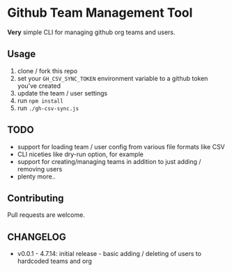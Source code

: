 # Github Team Management Tool

**Very** simple CLI for managing github org teams and users.

## Usage

1. clone / fork this repo
2. set your `GH_CSV_SYNC_TOKEN` environment variable to a github token you've created
3. update the team / user settings 
4. run `npm install`
5. run `./gh-csv-sync.js`

## TODO

- support for loading team / user config from various file formats like CSV
- CLI niceties like dry-run option, for example
- support for creating/managing teams in addition to just adding / removing users
- plenty more..

## Contributing

Pull requests are welcome.

## CHANGELOG

- v0.0.1 - 4.7.14: initial release - basic adding / deleting of users to hardcoded teams and org
